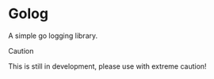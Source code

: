 # Golog

A simple go logging library.

> [!CAUTION]
> This is still in development, please use with extreme caution!
